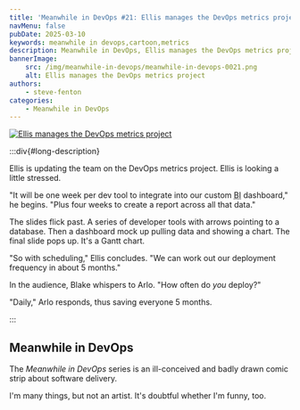 ```yaml
---
title: 'Meanwhile in DevOps #21: Ellis manages the DevOps metrics project'
navMenu: false
pubDate: 2025-03-10
keywords: meanwhile in devops,cartoon,metrics
description: Meanwhile in DevOps, Ellis manages the DevOps metrics project.
bannerImage:
    src: /img/meanwhile-in-devops/meanwhile-in-devops-0021.png
    alt: Ellis manages the DevOps metrics project
authors:
    - steve-fenton
categories:
    - Meanwhile in DevOps
---
```


<a href="#long-description">
<img src="/img/meanwhile-in-devops/meanwhile-in-devops-0021.png" alt="Ellis manages the DevOps metrics project" />
</a>

:::div{#long-description}

Ellis is updating the team on the DevOps metrics project. Ellis is looking a little stressed.

"It will be one week per dev tool to integrate into our custom <abbr title="business intelligence">BI</abbr> dashboard," he begins. "Plus four weeks to create a report across all that data."

The slides flick past. A series of developer tools with arrows pointing to a database. Then a dashboard mock up pulling data and showing a chart. The final slide pops up. It's a Gantt chart.

"So with scheduling," Ellis concludes. "We can work out our deployment frequency in about 5 months."

In the audience, Blake whispers to Arlo. "How often do *you* deploy?"

"Daily," Arlo responds, thus saving everyone 5 months.

:::

## Meanwhile in DevOps

The *Meanwhile in DevOps* series is an ill-conceived and badly drawn comic strip about software delivery.

I'm many things, but not an artist. It's doubtful whether I'm funny, too.
